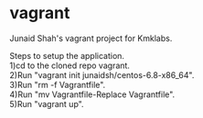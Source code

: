# vagrant
Junaid Shah's vagrant project for Kmklabs. 

Steps to setup the application.    
1)cd to the cloned repo vagrant.  
2)Run "vagrant init junaidsh/centos-6.8-x86_64".  
3)Run "rm -f Vagrantfile".  
4)Run "mv Vagrantfile-Replace Vagrantfile".  
5)Run "vagrant up".  
